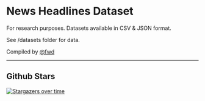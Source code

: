 # News Headlines Dataset

For research purposes. Datasets available in CSV & JSON format. 

See /datasets folder for data.

Compiled by [@fwd](https://github.com/@fwd)

---

## Github Stars

[![Stargazers over time](https://starchart.cc/fwd/headlines)](https://starchart.cc/fwd/headlines)